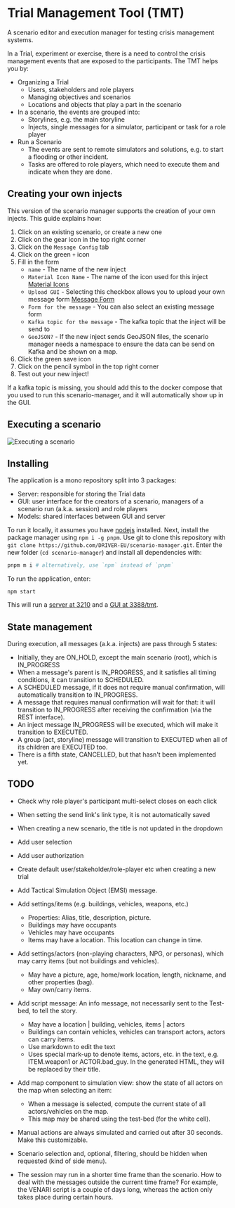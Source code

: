 # Trial Management Tool (TMT)

A scenario editor and execution manager for testing crisis management systems.

In a Trial, experiment or exercise, there is a need to control the crisis management events that are exposed to the participants. The TMT helps you by:

- Organizing a Trial
  - Users, stakeholders and role players
  - Managing objectives and scenarios
  - Locations and objects that play a part in the scenario
- In a scenario, the events are grouped into:
  - Storylines, e.g. the main storyline
  - Injects, single messages for a simulator, participant or task for a role player
- Run a Scenario
  - The events are sent to remote simulators and solutions, e.g. to start a flooding or other incident.
  - Tasks are offered to role players, which need to execute them and indicate when they are done.

## Creating your own injects
This version of the scenario manager supports the creation of your own injects. This guide explains how:
1. Click on an existing scenario, or create a new one
2. Click on the gear icon in the top right corner
3. Click on the `Message Config` tab
4. Click on the green `+` icon
5. Fill in the form
    - `name` - The name of the new inject
    - `Material Icon Name` - The name of the icon used for this inject [Material Icons](https://materializecss.com/icons.html)
    - `Upload GUI` - Selecting this checkbox allows you to upload your own message form [Message Form](https://github.com/erikvullings/mithril-ui-form)
    - `Form for the message` - You can also select an existing message form
    - `Kafka topic for the message` - The kafka topic that the inject will be send to
    - `GeoJSON?` - If the new inject sends GeoJSON files, the scenario manager needs a namespace to ensure the data can be send on Kafka and be shown on a map.
6. Click the green save icon
7. Click on the pencil symbol in the top right corner
8. Test out your new inject!

If a kafka topic is missing, you should add this to the docker compose that you used to run this scenario-manager, and it will automatically show up in the GUI.

## Executing a scenario

![Executing a scenario](img/executing.png)

## Installing

The application is a mono repository split into 3 packages:

- Server: responsible for storing the Trial data
- GUI: user interface for the creators of a scenario, managers of a scenario run (a.k.a. session) and role players
- Models: shared interfaces between GUI and server

To run it locally, it assumes you have [nodejs](http://nodejs.org/en/download) installed. Next, install the package manager using `npm i -g pnpm`. Use git to clone this repository with `git clone https://github.com/DRIVER-EU/scenario-manager.git`. Enter the new folder (`cd scenario-manager`) and install all dependencies with:

```bash
pnpm m i # alternatively, use `npm` instead of `pnpm`
```

To run the application, enter:

```console
npm start
```

This will run a [server at 3210](http://localhost:3210)
and a [GUI at 3388/tmt](http://localhost:3388/tmt).

## State management

During execution, all messages (a.k.a. injects) are pass through 5 states:

- Initially, they are ON_HOLD, except the main scenario (root), which is IN_PROGRESS
- When a message's parent is IN_PROGRESS, and it satisfies all timing conditions, it can transition to SCHEDULED.
- A SCHEDULED message, if it does not require manual confirmation, will automatically transition to IN_PROGRESS.
- A message that requires manual confirmation will wait for that: it will transition to IN_PROGRESS after receiving the confirmation (via the REST interface).
- An inject message IN_PROGRESS will be executed, which will make it transition to EXECUTED.
- A group (act, storyline) message will transition to EXECUTED when all of its children are EXECUTED too.
- There is a fifth state, CANCELLED, but that hasn't been implemented yet.


## TODO

- Check why role player's participant multi-select closes on each click
- When setting the send link's link type, it is not automatically saved
- When creating a new scenario, the title is not updated in the dropdown
- Add user selection
- Add user authorization
- Create default user/stakeholder/role-player etc when creating a new trial

- Add Tactical Simulation Object (EMSI) message.
- Add settings/items (e.g. buildings, vehicles, weapons, etc.)
  - Properties: Alias, title, description, picture.
  - Buildings may have occupants
  - Vehicles may have occupants
  - Items may have a location. This location can change in time.
- Add settings/actors (non-playing characters, NPG, or personas), which may carry items (but not buildings and vehicles).
  - May have a picture, age, home/work location, length, nickname, and other properties (bag).
  - May own/carry items.
- Add script message: An info message, not necessarily sent to the Test-bed, to tell the story.
  - May have a location | building, vehicles, items | actors
  - Buildings can contain vehicles, vehicles can transport actors, actors can carry items.
  - Use markdown to edit the text
  - Uses special mark-up to denote items, actors, etc. in the text, e.g. ITEM.weapon1 or ACTOR.bad_guy. In the generated HTML, they will be replaced by their title.
- Add map component to simulation view: show the state of all actors on the map when selecting an item:
  - When a message is selected, compute the current state of all actors/vehicles on the map.
  - This map may be shared using the test-bed (for the white cell).
- Manual actions are always simulated and carried out after 30 seconds. Make this customizable.
- Scenario selection and, optional, filtering, should be hidden when requested (kind of side menu).
- The session may run in a shorter time frame than the scenario. How to deal with the messages outside the current time frame? For example, the VENARI script is a couple of days long, whereas the action only takes place during certain hours.
